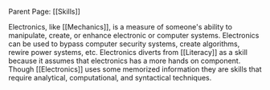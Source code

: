 Parent Page: [[Skills]]

Electronics, like [[Mechanics]], is a measure of someone's ability to manipulate, create, or enhance electronic or computer systems. Electronics can be used to bypass computer security systems, create algorithms, rewire power systems, etc. Electronics diverts from [[Literacy]] as a skill because it assumes that electronics has a more hands on component. Though [[Electronics]] uses some memorized information they are skills that require analytical, computational, and syntactical techniques. 